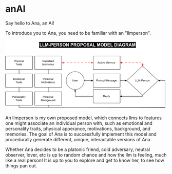 # anAI
Say hello to Ana, an AI!

To introduce you to Ana, you need to be familiar with an "llmperson". 

![llmperson model](model/llmperson-proposal-model.png)

An llmperson is my own proposed model, which connects llms to features one might associate an individual person with, such as emotional and personality traits, physical apperance, motivations, background, and memories. The goal of Ana is to successfully implement this model and procedurally generate different, unique, interactable versions of Ana. 

Whether Ana decides to be a platonic friend, cold adversary, neutral observer, lover, etc is up to random chance and how the llm is feeling, much like a real person! It is up to you to explore and get to know her, to see how things pan out.

